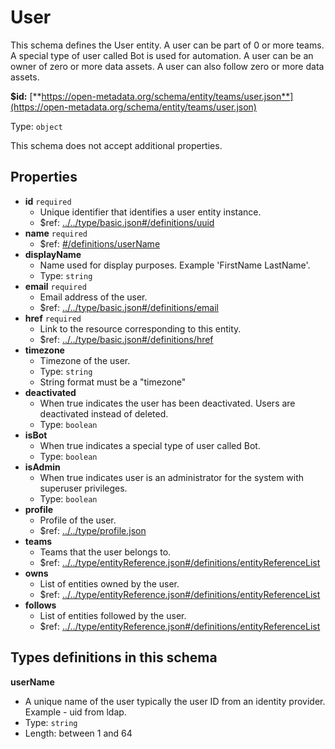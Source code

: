 # User

This schema defines the User entity. A user can be part of 0 or more teams. A special type of user called Bot is used for automation. A user can be an owner of zero or more data assets. A user can also follow zero or more data assets.

**$id:** [**https://open-metadata.org/schema/entity/teams/user.json**](https://open-metadata.org/schema/entity/teams/user.json)

Type: `object`

This schema does not accept additional properties.

## Properties

* **id** `required`
  * Unique identifier that identifies a user entity instance.
  * $ref: [../../type/basic.json\#/definitions/uuid](user.md#....typebasic.jsondefinitionsuuid)
* **name** `required`
  * $ref: [\#/definitions/userName](user.md#/definitions/userName)
* **displayName**
  * Name used for display purposes. Example 'FirstName LastName'.
  * Type: `string`
* **email** `required`
  * Email address of the user.
  * $ref: [../../type/basic.json\#/definitions/email](user.md#....typebasic.jsondefinitionsemail)
* **href** `required`
  * Link to the resource corresponding to this entity.
  * $ref: [../../type/basic.json\#/definitions/href](user.md#....typebasic.jsondefinitionshref)
* **timezone**
  * Timezone of the user.
  * Type: `string`
  * String format must be a "timezone"
* **deactivated**
  * When true indicates the user has been deactivated. Users are deactivated instead of deleted.
  * Type: `boolean`
* **isBot**
  * When true indicates a special type of user called Bot.
  * Type: `boolean`
* **isAdmin**
  * When true indicates user is an administrator for the system with superuser privileges.
  * Type: `boolean`
* **profile**
  * Profile of the user.
  * $ref: [../../type/profile.json](user.md#....typeprofile.json)
* **teams**
  * Teams that the user belongs to.
  * $ref: [../../type/entityReference.json\#/definitions/entityReferenceList](user.md#....typeentityreference.jsondefinitionsentityreferencelist)
* **owns**
  * List of entities owned by the user.
  * $ref: [../../type/entityReference.json\#/definitions/entityReferenceList](user.md#....typeentityreference.jsondefinitionsentityreferencelist)
* **follows**
  * List of entities followed by the user.
  * $ref: [../../type/entityReference.json\#/definitions/entityReferenceList](user.md#....typeentityreference.jsondefinitionsentityreferencelist)

## Types definitions in this schema

**userName**

* A unique name of the user typically the user ID from an identity provider. Example - uid from ldap.
* Type: `string`
* Length: between 1 and 64

